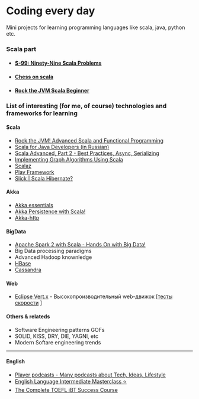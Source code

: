 # Coding every day

Mini projects for learning programming languages like scala, java, python etc.

### Scala part

- #### [S-99: Ninety-Nine Scala Problems](scala-learn/)
- #### [Chess on scala](scala-chess/)
- #### [Rock the JVM Scala Beginner](rock-the-jvm-scala-beginner/)

### List of interesting (for me, of course) technologies and frameworks for learning

#### Scala
- [Rock the JVM! Advanced Scala and Functional Programming](https://www.udemy.com/advanced-scala/)
- [Scala for Java Developers (in Russian)](https://www.udemy.com/scala-for-java-developers-ru)
- [Scala Advanced, Part 2 - Best Practices, Async, Serializing](https://www.udemy.com/scala-advanced-part-2/)
- [Implementing Graph Algorithms Using Scala](https://www.udemy.com/implementing-graph-algorithms-using-scala/)
- [Scalaz](http://eed3si9n.com/learning-scalaz/)
- [Play Framework](https://www.playframework.com/)
- [Slick | Scala Hibernate?](http://slick.lightbend.com/)

#### Akka
- [Akka essentials](https://www.udemy.com/akka-essentials/)
- [Akka Persistence with Scala!](https://www.udemy.com/akka-persistence/?couponCode=ROCKTHEJVM)
- [Akka-http](https://doc.akka.io/docs/akka-http/current/introduction.html)

#### BigData
- [Apache Spark 2 with Scala - Hands On with Big Data!](https://www.udemy.com/apache-spark-with-scala-hands-on-with-big-data/learn/v4/overview)
- Big Data processing paradigms
- Advanced Hadoop knownledge 
- [HBase](https://hbase.apache.org/)
- [Cassandra](http://cassandra.apache.org/)

#### Web
- [Eclipse Vert.x](https://vertx.io/) - Высокопроизводительный web-движок  [[тесты скорости](https://www.techempower.com/benchmarks/#section=data-r17&hw=ph&test=query) ]

#### Others & relateds
- Software Engineering patterns GOFs
- SOLID, KISS, DRY, DIE, YAGNI, etc
- Modern Softare engineering trends

***
#### English
- [Player podcasts - Many podcasts about Tech, Ideas, Lifestyle](https://player.fm/)
- [English Language Intermediate Masterclass ⭐](https://www.udemy.com/english-language-intermediate/learn/v4/overview)
- [The Complete TOEFL iBT Success Course](https://www.udemy.com/the-complete-toefl-ibt-success-course/)

